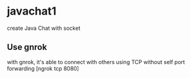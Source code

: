 # javachat1

create Java Chat with socket 


## Use gnrok

with gnrok, it's able to connect with others using TCP without self port forwarding 
[ngrok tcp 8080]
